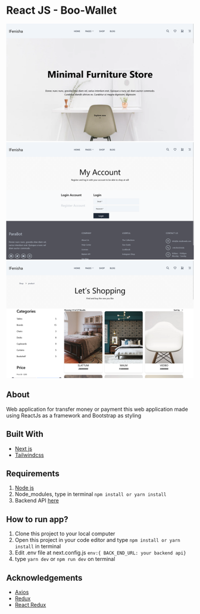# React JS - Boo-Wallet
<!-- <p align="center">
  <img src="./screenshoot/home.png" height="230" />
  <img src="./screenshoot/login.png" height="230" /> 
  <img src="./screenshoot/profile.png" height="230" />
</p>
<p align="center">
  <img src="./screenshoot/myorder.png" height="230" /> 
  <img src="./screenshoot/my-product.png" height="230" />
  <img src="./screenshoot/shop.png" height="230" /> 
</p> -->
![Home page](/screenshoot/home.png)
![dashboard](/screenshoot/login.png)
![profile page](/screenshoot/shop.png)

## About
Web application for transfer money or payment
this web application made using ReactJs as a framework and Bootstrap as styling
## Built With
- [Next js](https://nextjs.org/)
- [Tailwindcss](https://tailwindcss.com/)

## Requirements
1. [Node js](https://nodejs.org)
2. Node_modules, type in terminal `npm install or yarn install`
3. Backend API [here](https://github.com/ramdhanstdi/fw9-parabot-backend)

## How to run app?
1. Clone this project to your local computer
2. Open this project in your code editor and type `npm install or yarn install` in terminal
3. Edit .env file at next.config.js `env:{ BACK_END_URL: your backend api}`
4. type `yarn dev` or `npm run dev` on terminal

## Acknowledgements
- [Axios](https://axios-http.com/)
- [Redux](https://redux.js.org/)
- [React Redux](https://react-redux.js.org/)